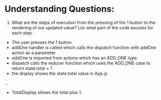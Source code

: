 # Understanding Questions:

1. What are the steps of execution from the pressing of the 1 button to the rendering of our updated value? List what part of the code excutes for each step.

- The user presses the 1 button.
- addOne handler is called which calls the dispatch function with addOne action as a parameter
- addOne is imported from actions which has an ADD_ONE type
- dispatch calls the reducer function which uses the ADD_ONE case to return state.total + 1
- the display shows the state.total value in App.js

...

- TotalDisplay shows the total plus 1.
